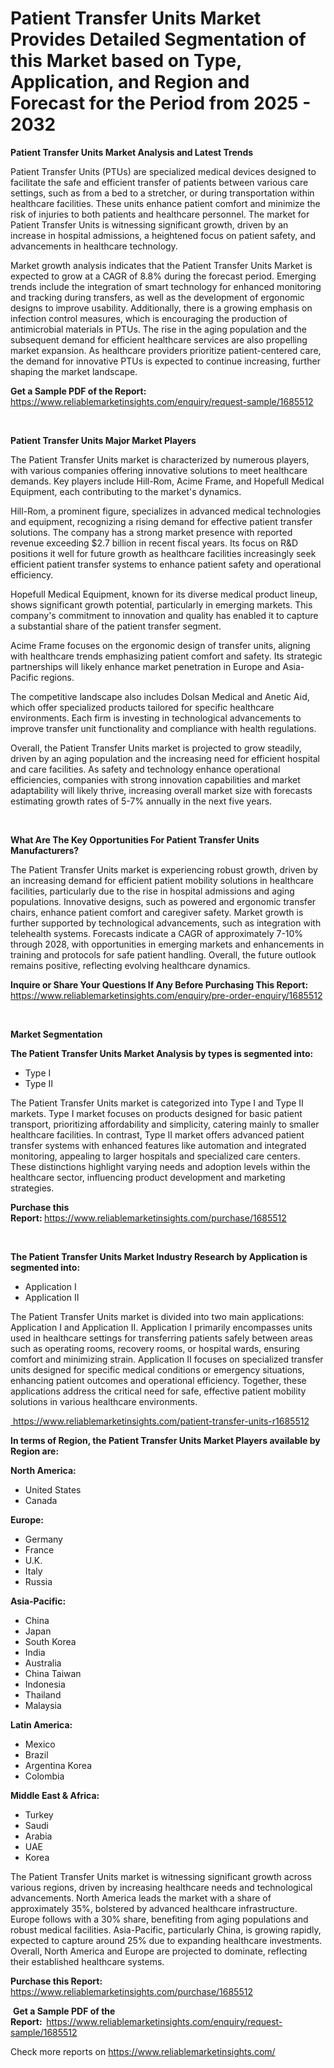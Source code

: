 <p><h1>Patient Transfer Units Market Provides Detailed Segmentation of this Market based on Type, Application, and Region and Forecast for the Period from 2025 - 2032</h1></p><p><strong>Patient Transfer Units Market Analysis and Latest Trends</strong></p>
<p><p>Patient Transfer Units (PTUs) are specialized medical devices designed to facilitate the safe and efficient transfer of patients between various care settings, such as from a bed to a stretcher, or during transportation within healthcare facilities. These units enhance patient comfort and minimize the risk of injuries to both patients and healthcare personnel. The market for Patient Transfer Units is witnessing significant growth, driven by an increase in hospital admissions, a heightened focus on patient safety, and advancements in healthcare technology.</p><p>Market growth analysis indicates that the Patient Transfer Units Market is expected to grow at a CAGR of 8.8% during the forecast period. Emerging trends include the integration of smart technology for enhanced monitoring and tracking during transfers, as well as the development of ergonomic designs to improve usability. Additionally, there is a growing emphasis on infection control measures, which is encouraging the production of antimicrobial materials in PTUs. The rise in the aging population and the subsequent demand for efficient healthcare services are also propelling market expansion. As healthcare providers prioritize patient-centered care, the demand for innovative PTUs is expected to continue increasing, further shaping the market landscape.</p></p>
<p><strong>Get a Sample PDF of the Report:&nbsp;</strong> <a href="https://www.reliablemarketinsights.com/enquiry/request-sample/1685512?utm_campaign=3507&utm_medium=2&utm_source=Github&utm_content=ia&utm_term=24032025&utm_id=patient-transfer-units">https://www.reliablemarketinsights.com/enquiry/request-sample/1685512</a></p>
<p>&nbsp;</p>
<p><strong>Patient Transfer Units Major Market Players</strong></p>
<p><p>The Patient Transfer Units market is characterized by numerous players, with various companies offering innovative solutions to meet healthcare demands. Key players include Hill-Rom, Acime Frame, and Hopefull Medical Equipment, each contributing to the market's dynamics. </p><p>Hill-Rom, a prominent figure, specializes in advanced medical technologies and equipment, recognizing a rising demand for effective patient transfer solutions. The company has a strong market presence with reported revenue exceeding $2.7 billion in recent fiscal years. Its focus on R&D positions it well for future growth as healthcare facilities increasingly seek efficient patient transfer systems to enhance patient safety and operational efficiency.</p><p>Hopefull Medical Equipment, known for its diverse medical product lineup, shows significant growth potential, particularly in emerging markets. This company's commitment to innovation and quality has enabled it to capture a substantial share of the patient transfer segment. </p><p>Acime Frame focuses on the ergonomic design of transfer units, aligning with healthcare trends emphasizing patient comfort and safety. Its strategic partnerships will likely enhance market penetration in Europe and Asia-Pacific regions.</p><p>The competitive landscape also includes Dolsan Medical and Anetic Aid, which offer specialized products tailored for specific healthcare environments. Each firm is investing in technological advancements to improve transfer unit functionality and compliance with health regulations.</p><p>Overall, the Patient Transfer Units market is projected to grow steadily, driven by an aging population and the increasing need for efficient hospital and care facilities. As safety and technology enhance operational efficiencies, companies with strong innovation capabilities and market adaptability will likely thrive, increasing overall market size with forecasts estimating growth rates of 5-7% annually in the next five years.</p></p>
<p>&nbsp;</p>
<p><strong>What Are The Key Opportunities For Patient Transfer Units Manufacturers?</strong></p>
<p><p>The Patient Transfer Units market is experiencing robust growth, driven by an increasing demand for efficient patient mobility solutions in healthcare facilities, particularly due to the rise in hospital admissions and aging populations. Innovative designs, such as powered and ergonomic transfer chairs, enhance patient comfort and caregiver safety. Market growth is further supported by technological advancements, such as integration with telehealth systems. Forecasts indicate a CAGR of approximately 7-10% through 2028, with opportunities in emerging markets and enhancements in training and protocols for safe patient handling. Overall, the future outlook remains positive, reflecting evolving healthcare dynamics.</p></p>
<p><strong>Inquire or Share Your Questions If Any Before Purchasing This Report:</strong> <a href="https://www.reliablemarketinsights.com/enquiry/pre-order-enquiry/1685512?utm_campaign=3507&utm_medium=2&utm_source=Github&utm_content=ia&utm_term=24032025&utm_id=patient-transfer-units">https://www.reliablemarketinsights.com/enquiry/pre-order-enquiry/1685512</a></p>
<p>&nbsp;</p>
<p><strong>Market Segmentation</strong></p>
<p><strong>The Patient Transfer Units Market Analysis by types is segmented into:</strong></p>
<p><ul><li>Type I</li><li>Type II</li></ul></p>
<p><p>The Patient Transfer Units market is categorized into Type I and Type II markets. Type I market focuses on products designed for basic patient transport, prioritizing affordability and simplicity, catering mainly to smaller healthcare facilities. In contrast, Type II market offers advanced patient transfer systems with enhanced features like automation and integrated monitoring, appealing to larger hospitals and specialized care centers. These distinctions highlight varying needs and adoption levels within the healthcare sector, influencing product development and marketing strategies.</p></p>
<p><strong>Purchase this Report:&nbsp;</strong><a href="https://www.reliablemarketinsights.com/purchase/1685512?utm_campaign=3507&utm_medium=2&utm_source=Github&utm_content=ia&utm_term=24032025&utm_id=patient-transfer-units">https://www.reliablemarketinsights.com/purchase/1685512</a></p>
<p>&nbsp;</p>
<p><strong>The Patient Transfer Units Market Industry Research by Application is segmented into:</strong></p>
<p><ul><li>Application I</li><li>Application II</li></ul></p>
<p><p>The Patient Transfer Units market is divided into two main applications: Application I and Application II. Application I primarily encompasses units used in healthcare settings for transferring patients safely between areas such as operating rooms, recovery rooms, or hospital wards, ensuring comfort and minimizing strain. Application II focuses on specialized transfer units designed for specific medical conditions or emergency situations, enhancing patient outcomes and operational efficiency. Together, these applications address the critical need for safe, effective patient mobility solutions in various healthcare environments.</p></p>
<p><a href="https://www.reliablemarketinsights.com/patient-transfer-units-r1685512?utm_campaign=3507&utm_medium=2&utm_source=Github&utm_content=ia&utm_term=24032025&utm_id=patient-transfer-units">&nbsp;https://www.reliablemarketinsights.com/patient-transfer-units-r1685512</a></p>
<p><strong>In terms of Region, the Patient Transfer Units Market Players available by Region are:</strong></p>
<p>
    <p> <strong> North America: </strong>
        <ul>
            <li>United States</li>
            <li>Canada</li>
        </ul>
        </p> 
    <p> <strong> Europe: </strong>
        <ul>
            <li>Germany</li>
            <li>France</li>
            <li>U.K.</li>
            <li>Italy</li>
            <li>Russia</li>
        </ul>
        </p> 
    <p> <strong> Asia-Pacific: </strong>
        <ul>
            <li>China</li>
            <li>Japan</li>
            <li>South Korea</li>
            <li>India</li>
            <li>Australia</li>
            <li>China Taiwan</li>
            <li>Indonesia</li>
            <li>Thailand</li>
            <li>Malaysia</li>
        </ul>
        </p> 
    <p> <strong> Latin America: </strong>
        <ul>
            <li>Mexico</li>
            <li>Brazil</li>
            <li>Argentina Korea</li>
            <li>Colombia</li>
        </ul>
        </p> 
    <p> <strong> Middle East & Africa: </strong>
        <ul>
            <li>Turkey</li>
            <li>Saudi</li>
            <li>Arabia</li>
            <li>UAE</li>
            <li>Korea</li>
        </ul>
    </p>
    </p>
<p><p>The Patient Transfer Units market is witnessing significant growth across various regions, driven by increasing healthcare needs and technological advancements. North America leads the market with a share of approximately 35%, bolstered by advanced healthcare infrastructure. Europe follows with a 30% share, benefiting from aging populations and robust medical facilities. Asia-Pacific, particularly China, is growing rapidly, expected to capture around 25% due to expanding healthcare investments. Overall, North America and Europe are projected to dominate, reflecting their established healthcare systems.</p></p>
<p><strong>Purchase this Report: </strong><a href="https://www.reliablemarketinsights.com/purchase/1685512?utm_campaign=3507&utm_medium=2&utm_source=Github&utm_content=ia&utm_term=24032025&utm_id=patient-transfer-units">https://www.reliablemarketinsights.com/purchase/1685512</a></p>
<p>&nbsp;<strong>Get a Sample PDF of the Report:&nbsp;&nbsp;</strong><a href="https://www.reliablemarketinsights.com/enquiry/request-sample/1685512?utm_campaign=3507&utm_medium=2&utm_source=Github&utm_content=ia&utm_term=24032025&utm_id=patient-transfer-units">https://www.reliablemarketinsights.com/enquiry/request-sample/1685512</a></p>
<p><strong></strong></p>
<p>Check more reports on <a href="https://www.reliablemarketinsights.com/?utm_campaign=3507&utm_medium=2&utm_source=Github&utm_content=ia&utm_term=24032025&utm_id=patient-transfer-units">https://www.reliablemarketinsights.com/</a></p>